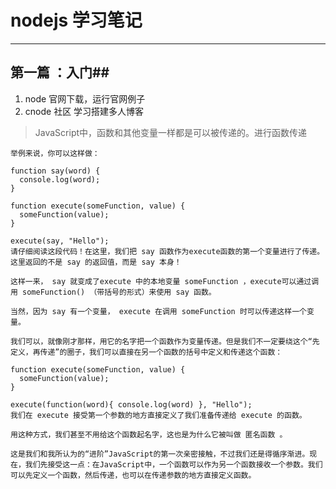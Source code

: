 # nodejs 学习笔记 #

----------


## 第一篇 ：入门##



1.  node 官网下载，运行官网例子
1.  cnode 社区 学习搭建多人博客
>JavaScript中，函数和其他变量一样都是可以被传递的。进行函数传递
    
    举例来说，你可以这样做：
    
    function say(word) {
      console.log(word);
    }
    
    function execute(someFunction, value) {
      someFunction(value);
    }
    
    execute(say, "Hello");
    请仔细阅读这段代码！在这里，我们把 say 函数作为execute函数的第一个变量进行了传递。这里返回的不是 say 的返回值，而是 say 本身！
    
    这样一来， say 就变成了execute 中的本地变量 someFunction ，execute可以通过调用 someFunction() （带括号的形式）来使用 say 函数。
    
    当然，因为 say 有一个变量， execute 在调用 someFunction 时可以传递这样一个变量。
    
    我们可以，就像刚才那样，用它的名字把一个函数作为变量传递。但是我们不一定要绕这个“先定义，再传递”的圈子，我们可以直接在另一个函数的括号中定义和传递这个函数：
    
    function execute(someFunction, value) {
      someFunction(value);
    }
    
    execute(function(word){ console.log(word) }, "Hello");
    我们在 execute 接受第一个参数的地方直接定义了我们准备传递给 execute 的函数。
    
    用这种方式，我们甚至不用给这个函数起名字，这也是为什么它被叫做 匿名函数 。
    
    这是我们和我所认为的“进阶”JavaScript的第一次亲密接触，不过我们还是得循序渐进。现在，我们先接受这一点：在JavaScript中，一个函数可以作为另一个函数接收一个参数。我们可以先定义一个函数，然后传递，也可以在传递参数的地方直接定义函数。

